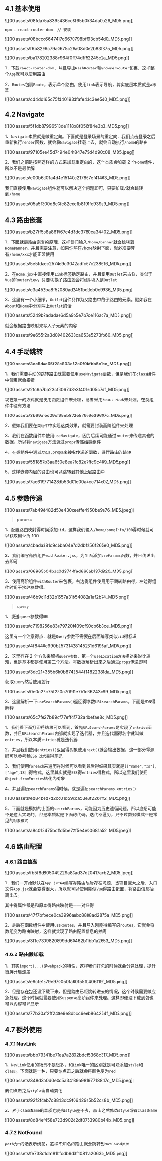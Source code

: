 ## 4.1 基本使用

![[00 assets/08fda75a8395436cc8f65b0534da0b26_MD5.png]]

```bash
npm i react-router-dom	// 安装
```

![[00 assets/08bccc6647417c6670798bff93cb54d0_MD5.png]]

![[00 assets/f6b8296c79a0675c29a08d0e2b83f375_MD5.png]]

![[00 assets/ba178202388e964f0ff74dff52245c2a_MD5.png]]

1、下载`raect-router-dom`，并且导出`HashRouter`和`BrowserRouter`包裹，这样整个`App`就可以使用路由

2、`Routes`包裹`Route`，表示单个路由。使用`Link`表示导航，其实底层本质就是`a标签`

![[00 assets/cd4dd165c75fd40193dfafe43c3ee5d0_MD5.png]]

## 4.2 Navigate

![[00 assets/5f1db87996518de1118b8f056f84e3b3_MD5.png]]

1、`Navigate`本质就是做重定向。下面就是登录场景的重定向，我们点击登录之后重新执行`render`函数，就会将`Navigate`挂载上去，就会自动执行`/home`的路由

![[00 assets/97105ee45d7494e04f847e75d4d90c08_MD5.jpeg]]

2、我们之前是按照这样的方式来加载重定向的，这个本质会加载 2 个`Home`组件，所以不是最优解

![[00 assets/e00b6d01a4d4e15140c217867ef41463_MD5.png]]

我们直接使用`Navigate`组件就可以解决这个问题即可，只要加载`/`就会跳转到`/home`

![[00 assets/05a5f300d8c3fc82edcfb8191fe939a9_MD5.png]]

## 4.3 路由嵌套

![[00 assets/b27ff5b8a861567c4d3dc3780ca34402_MD5.png]]

1、下面就是路由嵌套的原理，这样我们输入`/home/banner`就会跳转到`HomeBanner`。并且需要注意，如果你写在`/home`映射下面，就必须要带有`/home/xxx`才能正常使用

![[00 assets/5e5fdaec2574e9c3042adfc67c238616_MD5.png]]

2、在`Home.jsx`中直接使用`Link`标签确定路由，并且使用`Outlet`来占位，类似于`Vue`的`RouterView`，只要切换了路由就会将`组件`填入到`Outlet`

![[00 assets/c3a452ba8f52080ad2451bddeb0c9936_MD5.png]]

3、这里有一个小细节，`Outlet`组件只作为父路由中的子路由的元素。假如我在`About`和`Home`中分别写上`Outlet`的话

![[00 assets/5249b2adadae6d5a9b5e7b7ce116ac7a_MD5.png]]

就会根据路由映射来写入子元素的内容

![[00 assets/9e655f2a3d09402633ca653e5273fb60_MD5.png]]

## 4.4 手动跳转

![[00 assets/3cc5dac65f28c893e52e9f0bfbb5c1cc_MD5.png]]

1、我们需要手动的跳转路由就需要使用`useNavigate`函数，但是我们在`class`组件中使用就会报错

![[00 assets/2fc9a7ba23cf6067d3e3f401ed05c7df_MD5.png]]

现在唯一的方式就是使用函数组件来处理，或者采用`React Hook`来处理。在类组件中没有方法

![[00 assets/3b69afec29cf65eb872e57976e39607c_MD5.png]]

2、假如我们要在`类组件`中实现这类效果，就需要封装高阶组件来处理

3、我们在函数组件中使用`useNavigate`，因为后续可能通过`router`来传递其他的数据，所以将`navigate`方法通过`props`传递给类组件

4、在类组件中通过`this.props`来接收传递的函数，进行路由的跳转

![[00 assets/551857b3aa650e8ea7fc82e7ffc9c489_MD5.png]]

5、这样嵌套内层的路由也可以跳转到其他上层路由中

![[00 assets/7ae619771428db53d01e00a4cc714e07_MD5.png]]

## 4.5 参数传递

![[00 assets/7ab49d482d50e430ceeffe4950be9e76_MD5.jpeg]]

> params

1、配置路由映射得时候添加`:id`，这样我们输入`/home/songInfo/100`得时候就可以获取到`id`为 100

![[00 assets/4bada381c9cbba04e7d2dbf256f265e0_MD5.png]]

2、我们编写高阶组件`withRouter.jsx`，为里面添加`useParams`函数，并且传递出去即可

![[00 assets/06965b04bac0d3744fed660ab137d820_MD5.png]]

3、使用高阶组件`withRouter`来包裹，右边得组件使用用于跳转路由得，左边得组件时用于接收参数得。

![[00 assets/46b9c11d32b1557a31b54082a1af2b74_MD5.png]]

> query

1、发送`query`参数得`URL`

![[00 assets/c7198256e83e79720f409cf90cb6b3ce_MD5.png]]

这里有一个注意得点，就是`Query`参数不需要在后面编写类似`:id`得标识

![[00 assets/4f8440c990b25731428145231d6195af_MD5.png]]

2、这里存在 2 个方法来解析`query参数`，第一个`useLocation方法`相对来说比较难，但是基本都是使用第二个方法。将数据解析出来之后通过`props`传递即可

![[00 assets/3dc214355b6b0b8742544f14822381da_MD5.png]]

获取`query`然后使用就行

![[00 assets/0e0c22c75f230c709f1e7b1d66243c99_MD5.png]]

3、这里解析一下`useSearchParams()`返回得参数`URLsearchParams`，下面是`MDN`得解释

![[00 assets/65c7fe27b89df77eff4f732a4befae8c_MD5.png]]

1、我们看下面打印得结果可以看到，首先`URLSearchParams`是实现了`entries`函数，并且`URLSearchParams`内部就实现了迭代器，并且迭代器得名字就叫做`entries`，所以本质`entries`就是迭代器

2、并且我们使用`entries()`返回得对象使用`next()`就会输出数据，这一部分得源码可以参考我`ES6 迭代器`得笔记

3、我们使用`foreach`来遍历得时候可以看到最后得结果其实就是`[["name","zs"],["age",18]]`得格式，这里其实就是`ES8`得`entries`得格式，所以这里我们使用`Object.fromEntries`转化为对象

4、并且遍历`searchParams`得时候，就是遍历`searchParams.entries()`

![[00 assets/ed84bed7d2cc01d59cca53e3f2261ff2_MD5.png]]

5、下面就是模拟的上面的`searchParams`，可能因为历史遗留问题，所以底层可能不是这么实现的。但是本质就是下面的代码，迭代器遍历，只不过数据模式不是常见的`对象模式`

![[00 assets/a8c013475bcffd5be72f5e4e00681a52_MD5.jpeg]]

## 4.6 路由配置

### 4.6.1 路由抽离

![[00 assets/fb5f8d805049229a83ad37d20417acb2_MD5.jpeg]]

1、我们一开始默认在`App.jsx`中编写得路由映射存在问题，当项目变大之后，入口文件`App.jsx`就会变得很大，所以就可以使用类似`Vue`得路由配置，将路由信息抽离出去。

其中得属性都是和原本得路由映射是一一对应得

![[00 assets/47f7bfbece0ca3996aebc8888ad2875a_MD5.png]]

2、最后在函数组件中使用`useRoutes`，并且导入刚刚得编写的`routes`，它就会将数组变为路由映射，这样就实现了路由配置信息的抽离

![[00 assets/3f1e7309820899dd60462b11bb1a2653_MD5.png]]

### 4.6.2 路由懒加载

1、其实`import(...)`是`webpack`的特性，这样我们打包的时候就会分包处理，提升首屏开启速度

![[00 assets/e9cfe1579e970050fa60f55fb406f19f_MD5.png]]

2、但是存在包还没下载下来，但是路由已经跳转进去的情况，这个时候需要做应急处理。这个时候就需要使用`Suspense`高阶组件来处理。这样即便没下载到包也可以内容可以显示

![[00 assets/77b30af2ff249e9e8dbcc6eeb864254f_MD5.png]]

## 4.7 额外使用

### 4.7.1 NavLink

![[00 assets/bbb79241be71ea7a2802bdcf5368c317_MD5.png]]

1、`NavLink`使用的场景不是很多，和`Link`唯一的区别就是可以添加`style`和`class`。下面就是一种，只要你点击之后就会将颜色变为`red`

![[00 assets/348d3b0d0e0c5a34139a981977188d7c_MD5.jpeg]]

我们点击之后`style`会自动变化

![[00 assets/92f2f4eb7c8843dc9f06429a5b52c48b_MD5.png]]

2、对于`className`的本质也是和`style`差不多，点击之后修改`style`或者`className`

![[00 assets/8d84ef458e723d902d2df0753980b44b_MD5.png]]

### 4.7.2 NotFound

`path`为`*`的话表示统配，这样不知名的路由就会跳转到`NotFound页面`

![[00 assets/fe738d1da181bfcdb9d3f10811a2063b_MD5.png]]
